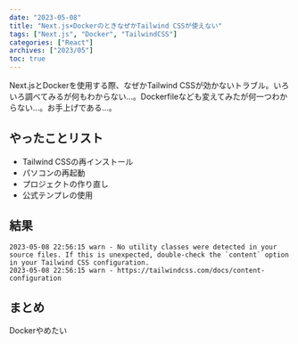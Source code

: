 ```yaml
---
date: "2023-05-08"
title: "Next.js×DockerのときなぜかTailwind CSSが使えない"
tags: ["Next.js", "Docker", "TailwindCSS"]
categories: ["React"]
archives: ["2023/05"]
toc: true
---
```


Next.jsとDockerを使用する際、なぜかTailwind CSSが効かないトラブル。いろいろ調べてみるが何もわからない...。Dockerfileなども変えてみたが何一つわからない...。お手上げである...。

## やったことリスト
- Tailwind CSSの再インストール
- パソコンの再起動
- プロジェクトの作り直し
- 公式テンプレの使用

## 結果
```shell
2023-05-08 22:56:15 warn - No utility classes were detected in your source files. If this is unexpected, double-check the `content` option in your Tailwind CSS configuration.
2023-05-08 22:56:15 warn - https://tailwindcss.com/docs/content-configuration
```

## まとめ
Dockerやめたい